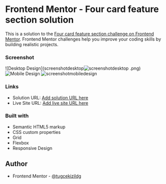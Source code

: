 # Frontend Mentor - Four card feature section solution

This is a solution to the [Four card feature section challenge on Frontend Mentor](https://www.frontendmentor.io/challenges/four-card-feature-section-weK1eFYK). Frontend Mentor challenges help you improve your coding skills by building realistic projects. 


### Screenshot

![Desktop Design](screenshotdesktop![screenshotdesktop](https://github.com/tugcekizildg/Four_Card_Feature_section/assets/141547888/9f8d84c1-6a9d-4621-ae20-0a4705bffeb1)
.png)
![Mobile Design](screenshotmobiledesign.png)
![screenshotmobiledesign](https://github.com/tugcekizildg/Four_Card_Feature_section/assets/141547888/2cc7b5a6-9fdc-4488-8c5e-342a7ed2e784)


### Links

- Solution URL: [Add solution URL here](https://github.com/tugcekizildg/Four_Card_Feature_section)
- Live Site URL: [Add live site URL here](https://your-live-site-url.com)


### Built with

- Semantic HTML5 markup
- CSS custom properties
- Grid
- Flexbox
- Responsive Design


## Author


- Frontend Mentor - [@tugcekizildg](https://www.frontendmentor.io/profile/tugcekizildg)
